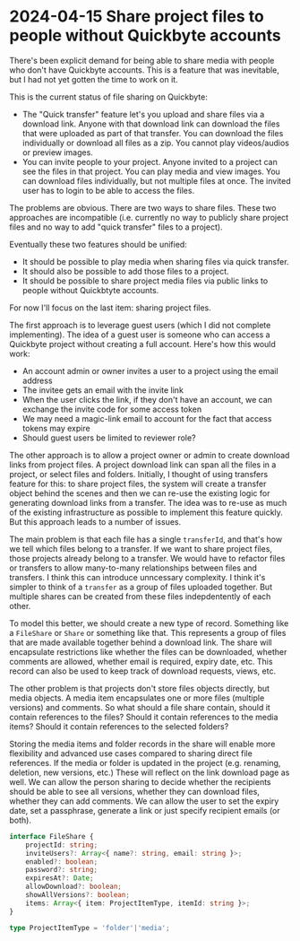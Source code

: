 # 2024-04-15 Share project files to people without Quickbyte accounts

There's been explicit demand for being able to share media with people who don't have Quickbyte accounts. This is a feature that was inevitable, but I had not yet gotten the time to work on it.

This is the current status of file sharing on Quickbyte:

- The "Quick transfer" feature let's you upload and share files via a download link. Anyone with that download link can download the files that were uploaded as part of that transfer. You can download the files individually or download all files as a zip. You cannot play videos/audios or preview images.
- You can invite people to your project. Anyone invited to a project can see the files in that project. You can play media and view images. You can download files individually, but not multiple files at once. The invited user has to login to be able to access the files.

The problems are obvious. There are two ways to share files. These two approaches are incompatible (i.e. currently no way to publicly share project files and no way to add "quick transfer" files to a project).

Eventually these two features should be unified:
- It should be possible to play media when sharing files via quick transfer.
- It should also be possible to add those files to a project.
- It should be possible to share project media files via public links to people without Quickbtyte accounts.

For now I'll focus on the last item: sharing project files.

The first approach is to leverage guest users (which I did not complete implementing). The idea of a guest user is someone who can access a Quickbyte project without creating a full account. Here's how this would work:

- An account admin or owner invites a user to a project using the email address
- The invitee gets an email with the invite link
- When the user clicks the link, if they don't have an account, we can exchange the invite code for some access token
- We may need a magic-link email to account for the fact that access tokens may expire
- Should guest users be limited to reviewer role?

The other approach is to allow a project owner or admin to create download links from project files. A project download link can span all the files in a project, or select files and folders. Initially, I thought of using transfers feature for this: to share project files, the system will create a transfer object behind the scenes and then we can re-use the existing logic for generating download links from a transfer. The idea was to re-use as much of the existing infrastructure as possible to implement this feature quickly. But this approach leads to a number of issues.

The main problem is that each file has a single `transferId`, and that's how we tell which files belong to a transfer. If we want to share project files, those projects already belong to a transfer. We would have to refactor files or transfers to allow many-to-many relationships between files and transfers. I think this can introduce unncessary complexity. I think it's simpler to think of a `transfer` as a group of files uploaded together. But multiple shares can be created from these files indepdentently of each other.

To model this better, we should create a new type of record. Something like a `FileShare` or `Share` or something like that. This represents a group of files that are made available together behind a download link. The share will encapsulate restrictions like whether the files can be downloaded, whether comments are allowed, whether email is required, expiry date, etc. This record can also be used to keep track of download requests, views, etc.

The other problem is that projects don't store files objects directly, but media objects. A media item encapsulates one or more files (multiple versions) and comments.
So what should a file share contain, should it contain references to the files? Should it contain references to the media items? Should it contain references to the selected folders?

Storing the media items and folder records in the share will enable more flexibility and advanced use cases compared to sharing direct file references. If the media or folder is updated in the project (e.g. renaming, deletion, new versions, etc.) These will reflect on the link download page as well. We can allow the person sharing to decide whether the recipients should be able to see all versions, whether they can download files, whether they can add comments. We can allow the user to set the expiry date, set a passphrase, generate a link or just specify recipient emails (or both).

```ts
interface FileShare {
    projectId: string;
    inviteUsers?: Array<{ name?: string, email: string }>;
    enabled?: boolean;
    password?: string;
    expiresAt?: Date;
    allowDownload?: boolean;
    showAllVersions?: boolean;
    items: Array<{ item: ProjectItemType, itemId: string }>;
}

type ProjectItemType = 'folder'|'media';
```